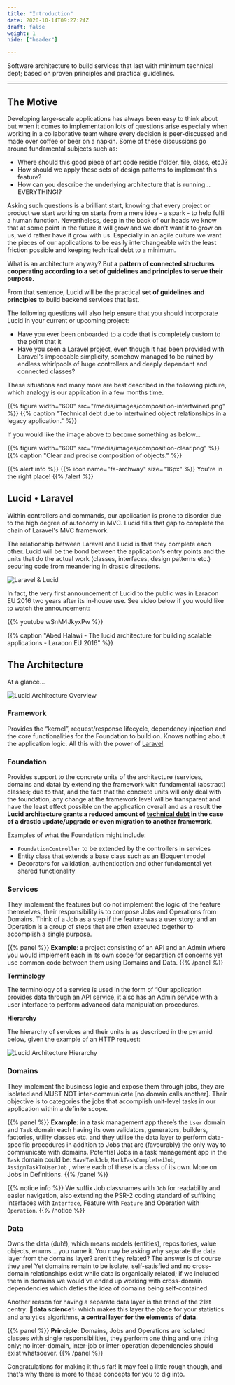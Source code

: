 ```yaml
---
title: "Introduction"
date: 2020-10-14T09:27:24Z
draft: false
weight: 1
hide: ["header"]

---
```


Software architecture to build services that last with minimum technical dept; based on proven principles and practical guidelines.

---

## The Motive

Developing large-scale applications has always been easy to think about but when it comes to implementation lots of questions arise especially when working in a collaborative team where every decision is peer-discussed and made over coffee or beer on a napkin. Some of these discussions go around fundamental subjects such as:

- Where should this good piece of art code reside (folder, file, class, etc.)?
- How should we apply these sets of design patterns to implement this feature?
- How can you describe the underlying architecture that is running… EVERYTHING!?

Asking such questions is a brilliant start, knowing that every project or product we start working on starts from a mere idea - a spark - to help fulfil a human function. Nevertheless, deep in the back of our heads we know that at some point in the future it will grow and we don't want it to grow on us, we'd rather have it grow with us. Especially in an agile culture we want the pieces of our applications to be easily interchangeable with the least friction possible and keeping technical debt to a minimum.

What is an architecture anyway? But **a pattern of connected structures cooperating according to a set of guidelines and principles to serve their purpose.**

From that sentence, Lucid will be the practical **set of guidelines** **and principles** to build backend services that last.

The following questions will also help ensure that you should incorporate Lucid in your current or upcoming project:

- Have you ever been onboarded to a code that is completely custom to the point that it
- Have you seen a Laravel project, even though it has been provided with Laravel's impeccable simplicity, somehow managed to be ruined by endless whirlpools of huge controllers and deeply dependant and connected classes?

These situations and many more are best described in the following picture, which analogy is our application in a few months time.

{{% figure width="600" src="/media/images/composition-intertwined.png" %}}
{{% caption "Technical debt due to intertwined object relationships in a legacy application." %}}

If you would like the image above to become something as below...

{{% figure width="600" src="/media/images/composition-clear.png" %}}
{{% caption "Clear and precise composition of objects." %}}

{{% alert info %}}
{{% icon name="fa-archway" size="16px" %}}&nbsp;You're in the right place!
{{% /alert %}}

## Lucid • Laravel

Within controllers and commands, our application is prone to disorder due to the high degree of autonomy in MVC. Lucid fills that gap to complete the chain of Laravel's MVC framework.

The relationship between Laravel and Lucid is that they complete each other. Lucid will be the bond between the application's entry points and the units that do the actual work (classes, interfaces, design patterns etc.) securing code from meandering in drastic directions.

![Laravel & Lucid](/media/images/laravel-lucid.png)

In fact, the very first announcement of Lucid to the public was in Laracon EU 2016 two years after its in-house use. See video below if you would like to watch the announcement:

{{% youtube wSnM4JkyxPw %}}

{{% caption "Abed Halawi - The lucid architecture for building scalable applications - Laracon EU 2016" %}}

## The Architecture

At a glance...

![Lucid Architecture Overview](/media/images/architecture-overview.jpg)

### Framework

Provides the “kernel”, request/response lifecycle, dependency injection and the core functionalities for the Foundation to build on. Knows nothing about the application logic. All this with the power of [Laravel](https://laravel.com).

### Foundation

Provides support to the concrete units of the architecture (services, domains and data) by extending the framework with fundamental (abstract) classes; due to that, and the fact that the concrete units will only deal with the foundation, any change at the framework level will be transparent and have the least effect possible on the application overall and as a result **the Lucid architecture grants a reduced amount of [technical debt](https://en.wikipedia.org/wiki/Technical_debt) in the case of a drastic update/upgrade or even migration to another framework**.

Examples of what the Foundation might include:

- `FoundationController` to be extended by the controllers in services
- Entity class that extends a base class such as an Eloquent model
- Decorators for validation, authentication and other fundamental yet shared functionality

### Services

They implement the features but do not implement the logic of the feature themselves, their responsibility is to compose Jobs and Operations from Domains. Think of a Job as a step if the feature was a user story; and an Operation is a group of steps that are often executed together to accomplish a single purpose.

{{% panel %}}
**Example**: a project consisting of an API and an Admin where you would implement each in its own scope for separation of concerns yet use common code between them using Domains and Data.
{{% /panel %}}

**Terminology**

The terminology of a service is used in the form of “Our application provides data through an API service, it also has an Admin service with a user interface to perform advanced data manipulation procedures.

**Hierarchy**

The hierarchy of services and their units is as described in the pyramid below, given the example of an HTTP request:

![Lucid Architecture Hierarchy](/media/images/architecture-hierarchy.png)

### Domains

They implement the business logic and expose them through jobs, they are isolated and MUST NOT inter-communicate [no domain calls another]. Their objective is to categories the jobs that accomplish unit-level tasks in our application within a definite scope.

{{% panel %}}
**Example**: in a task management app there’s the `User` domain and `Task` domain each having its own validators, generators, builders, factories, utility classes etc. and they utilise the data layer to perform data-specific procedures in addition to Jobs that are (favourably) the only way to communicate with domains. Potential Jobs in a task management app in the `Task` domain could be: `SaveTaskJob`, `MarkTaskCompletedJob`, `AssignTaskToUserJob` , where each of these is a class of its own. More on Jobs in Definitions.
{{% /panel %}}

{{% notice info %}}
We suffix Job classnames with `Job` for readability and easier navigation, also extending the PSR-2 coding standard of suffixing interfaces with `Interface`, Feature with `Feature` and Operation with `Operation`.
{{% /notice %}}

### Data

Owns the data (duh!), which means models (entities), repositories, value objects, enums... you name it. You may be asking why separate the data layer from the domains layer? aren’t they related? The answer is of course they are! Yet domains remain to be isolate, self-satisfied and no cross-domain relationships exist while data is organically related; if we included them in domains we would’ve ended up working with cross-domain dependencies which defies the idea of domains being self-contained.

Another reason for having a separate data layer is the trend of the 21st centry: 💫**data science**✨ which makes this layer the place for your statistics and analytics algorithms, **a central layer for the elements of data**.

{{% panel %}}
**Principle**: Domains, Jobs and Operations are isolated classes with single responsibilities, they perform one thing and one thing only;
no inter-domain, inter-job or inter-operation dependencies should exist whatsoever.
{{% /panel %}}

Congratulations for making it thus far! It may feel a little rough though, and that's why there is more to these concepts for you to dig into.
